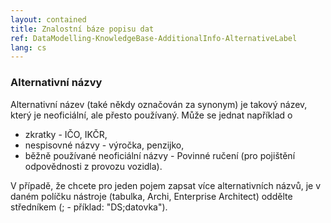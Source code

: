 ```yaml
---
layout: contained
title: Znalostní báze popisu dat
ref: DataModelling-KnowledgeBase-AdditionalInfo-AlternativeLabel
lang: cs
---
```


### Alternativní názvy

Alternativní název (také někdy označován za synonym) je takový název, který je neoficiální, ale přesto používaný. Může se jednat například o 
* zkratky - IČO, IKČR,
* nespisovné názvy - výročka, penzijko, 
* běžně používané neoficiální názvy - Povinné ručení (pro pojištění odpovědnosti z provozu vozidla).

V případě, že chcete pro jeden pojem zapsat více alternativních názvů, je v daném políčku nástroje (tabulka, Archi, Enterprise Architect) oddělte středníkem (; - příklad: "DS;datovka").
